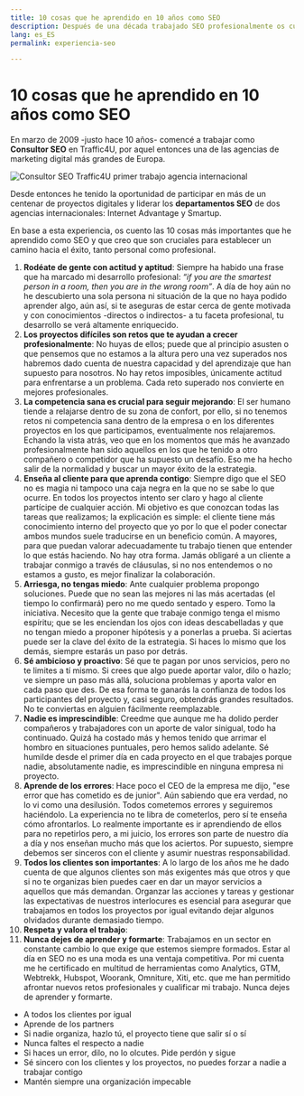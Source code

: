 ```yaml
---
title: 10 cosas que he aprendido en 10 años como SEO
description: Después de una década trabajado SEO profesionalmente os cuento mis aprendizajes
lang: es_ES
permalink: experiencia-seo

---
```


# 10 cosas que he aprendido en 10 años como SEO

En marzo de 2009 -justo hace 10 años- comencé a trabajar como **Consultor SEO** en Traffic4U, por aquel entonces una de las agencias de marketing digital más grandes de Europa. 

![Consultor SEO Traffic4U primer trabajo agencia internacional](https://i.imgur.com/eETYCGw.png)

Desde entonces he tenido la oportunidad de participar en más de un centenar de proyectos digitales y liderar los **departamentos SEO** de dos agencias internacionales: Internet Advantage y Smartup.

En base a esta experiencia, os cuento las 10 cosas más importantes que he aprendido como SEO y que creo que son cruciales para establecer un camino hacia el éxito, tanto personal como profesional.
 


 1. **Rodéate de gente con actitud y aptitud**: Siempre ha habido una frase que ha marcado mi desarrollo profesional: *“if you are the smartest person in a room, then you are in the wrong room”*.  A día de hoy aún no he descubierto una sola persona ni situación de la que no haya podido aprender algo, aún así, si te aseguras de estar cerca de gente motivada y con conocimientos -directos o indirectos- a tu faceta profesional, tu desarrollo se verá altamente enriquecido. 
 2. **Los proyectos difíciles son retos que te ayudan a crecer profesionalmente**: No huyas de ellos; puede que al principio asusten o que pensemos que no estamos a la altura pero una vez superados nos habremos dado cuenta de nuestra capacidad y del aprendizaje que han supuesto para nosotros. No hay retos imposibles, únicamente actitud para enfrentarse a un problema. Cada reto superado nos convierte en mejores profesionales. 
 3. **La competencia sana es crucial para seguir mejorando**: El ser humano tiende a relajarse dentro de su zona de confort, por ello, si no tenemos retos ni competencia sana dentro de la empresa o en los diferentes proyectos en los que participamos, eventualmente nos relajaremos. Echando la vista atrás, veo que en los momentos que más he avanzado profesionalmente han sido aquellos en los que he tenido a otro compañero o competidor que ha supuesto un desafío. Eso me ha hecho salir de la normalidad y buscar un mayor éxito de la estrategia.
 4. **Enseña al cliente para que aprenda contigo**: Siempre digo que el SEO no es magia ni tampoco una caja negra en la que no se sabe lo que ocurre. En todos los proyectos intento ser claro y hago al cliente partícipe de cualquier acción. Mi objetivo es que conozcan todas las tareas que realizamos; la explicación es simple: el cliente tiene más conocimiento interno del proyecto que yo por lo que el poder conectar ambos mundos suele traducirse en un beneficio común. A mayores, para que puedan valorar adecuadamente tu trabajo tienen que entender lo que estás haciendo. No hay otra forma. Jamás obligaré a un cliente a trabajar conmigo a través de cláusulas, si no nos entendemos o no estamos a gusto, es mejor finalizar la colaboración.
 5. **Arriesga, no tengas miedo**:  Ante cualquier problema propongo soluciones. Puede que no sean las mejores ni las más acertadas (el tiempo lo confirmará) pero no me quedo sentado y espero. Tomo la iniciativa. Necesito que la gente que trabaje conmigo tenga el mismo espíritu; que se les enciendan los ojos con ideas descabelladas y que no tengan miedo a proponer hipótesis y a ponerlas a prueba. Si aciertas puede ser la clave del éxito de la estrategia. Si haces lo mismo que los demás, siempre estarás un paso por detrás.
 6. **Sé ambicioso y proactivo**: Sé que te pagan por unos servicios, pero no te limites a tí mismo. Si crees que algo puede aportar valor, dilo o hazlo; ve siempre un paso más allá, soluciona problemas y aporta valor en cada paso que des. De esa forma te ganarás la confianza de todos los participantes del proyecto y, casi seguro, obtendrás grandes resultados. No te conviertas en alguien fácilmente reemplazable.
 7. **Nadie es imprescindible**: Creedme que aunque me ha dolido perder compañeros y trabajadores con un aporte de valor sinigual, todo ha continuado. Quizá ha costado más y hemos tenido que arrimar el hombro en situaciones puntuales, pero hemos salido adelante. Sé humilde desde el primer día en cada proyecto en el que trabajes porque nadie, absolutamente nadie, es imprescindible en ninguna empresa ni proyecto. 
 8. **Aprende de los errores**: Hace poco el CEO de la empresa me dijo, "ese error que has cometido es de junior". Aún sabiendo que era verdad, no lo vi como una desilusión. Todos cometemos errores y seguiremos haciéndolo. La experiencia no te libra de cometerlos, pero sí te enseña cómo afrontarlos. Lo realmente importante es ir aprendiendo de ellos para no repetirlos pero, a mi juicio, los errores son parte de nuestro día a día y nos enseñan mucho más que los aciertos. Por supuesto, siempre debemos ser sinceros con el cliente y asumir nuestras responsabilidad.
 9. **Todos los clientes son importantes**: A lo largo de los años me he dado cuenta de que algunos clientes son más exigentes más que otros y que si no te organizas bien puedes caer en dar un mayor servicios a aquellos que más demandan.  Organzar las acciones y tareas y gestionar las expectativas de nuestros interlocures es esencial para asegurar que trabajamos en todos los proyectos por igual evitando dejar algunos olvidados durante demasiado tiempo.
 10.  **Respeta y valora el trabajo**:
 11. **Nunca dejes de aprender y formarte**:  Trabajamos en un sector en constante cambio lo que exige que estemos siempre formados. Estar al día en SEO no es una moda es una ventaja competitiva. Por mi cuenta me he certificado en multitud de herramientas como Analytics, GTM, Webtrekk, Hubspot, Woorank, Omniture, Xiti, etc. que me han permitido afrontar nuevos retos profesionales y cualificar mi trabajo. Nunca dejes de aprender y formarte.




- A todos los clientes por igual
- Aprende de los partners
- Si nadie organiza, hazlo tú, el proyecto tiene que salir sí o sí
- Nunca faltes el respecto a nadie
- Si haces un error, dilo, no lo olcutes. Pide perdón y sigue
- Sé sincero con los clientes y los proyectos, no puedes forzar a nadie a trabajar contigo
- Mantén siempre una organización impecable
<!--stackedit_data:
eyJoaXN0b3J5IjpbMTM5MzUyNDE2MiwtMjA1Mjc4Nzg5MywyMT
A5MDkwODI4LDE5OTk4MzI2NjQsMjAzNDAzODMzNiwxODY5MTg5
NjYyLDY3NDU5NjUxNiwtMzIyNDg4MjMsLTEwNzkxODAwNzAsLT
g2NTkwNjA0NywxNzIzMDY1ODQsMTE1MjMzOTgxMSwyMTMyMzAy
OTIsLTEyMzIxMzI4NTMsMTY2MDE5MDI5Nl19
-->